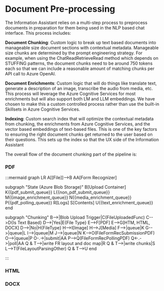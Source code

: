 # Document Pre-processing

The Information Assistant relies on a multi-step process to preprocess documents in preparation for them being used in the NLP based chat interface. This process includes:

**Document Chunking**: Custom logic to break up text based documents into manageable size document sections with contextual metadata. Manageable size chunks are determined by the prompt engineering strategy. For example, when using the ChatReadRetrieveRead method which depends on STUFFING patterns, the document chunks need to be around 750 tokens each so that we can include a reasonable amount of matching chunks per API call to Azure OpenAI.

**Document Enrichments**: Custom logic that will do things like translate text, generate a description of an image, transcribe the audio from media, etc. This process will leverage the Azure Cognitive Services for most enrichments but will also support both LM and LLM embeddings. We have chosen to make this a custom controlled process rather than use the built-in Skillsets in Azure Cognitive Services.

**Indexing**: Custom search index that will optimize the contextual metadata from chunking, the enrichments from Azure Cognitive Services, and the vector based embeddings of text-based files. This is one of the key factors to ensuring the right document chunks get returned to the user based on their questions.
This sets up the index so that the UX side of the Information Assistant 


The overall flow of the document chunking part of the pipeline is:



### PDF

:::mermaid
graph LR
A[[File]]-->B
AA[Form Recognizer]

subgraph "State (Azure Blob Storage)"
B[Upload Container]
K{{pdf_submit_queue}}
L{{non_pdf_submit_queue}}
M{{image_enrichment_queue}}
N{{media_enrichment_queue}}
P{{pdf_polling_queue}}
R[Logs]
S[Contents]
U{{text_enrichment_queue}}
end

subgraph "Chunking"
B-->|Blob Upload Trigger|C(FileUploadedFunc)
C-->D{Is Text Based}
D-->|Yes|E{File Type}
E-->F[PDF]
E-->G[HTM, HTML, DOCX]
D-->|No|H{FileType}
H-->I[Image]
H-->J[Media]
F-->|queue|K
G-->|queue|L
I-->|queue|M
J-->|queue|N
K-->O(FileFormRecSubmissionPDF)
O-->|queue|P
O-.->|submit|AA
P-->Q(FileFormRecPollingPDF)
Q<-.->|poll|AA
Q & T-->|write FR layout and doc map|R
Q & T-->|write chunks|S
L-->T(FileLayoutParsingOther)
Q & T-->U
end

:::

### HTML

### DOCX